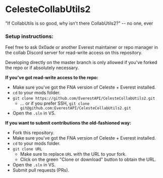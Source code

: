 # CelesteCollabUtils2
"If CollabUtils is so good, why isn't there CollabUtils2?" -- no one, ever

### Setup instructions:

Feel free to ask 0x0ade or another Everest maintainer or repo manager in the collab Discord server for read-write access on this repository.

Developing directly on the master branch is only allowed if you've forked the repo or if absolutely necessary.

**If you've got read-write access to the repo:**
- Make sure you've got the FNA version of Celeste + Everest installed.
- `cd` to your mods folder.
- `git clone https://github.com/EverestAPI/CelesteCollabUtils2.git`
    - ... or if you prefer SSH, `git clone git@github.com:EverestAPI/CelesteCollabUtils2.git`
- Open the `.sln` in VS.

**If you want to submit contributions the old-fashioned way:**
- Fork this repository.
- Make sure you've got the FNA version of Celeste + Everest installed.
- `cd` to your mods folder.
- `git clone URL`
    - Make sure to replace `URL` with the URL to your fork.
	- Click on the green "Clone or download" button to obtain the URL.
- Open the `.sln` in VS.
- Submit pull requests (PRs).
